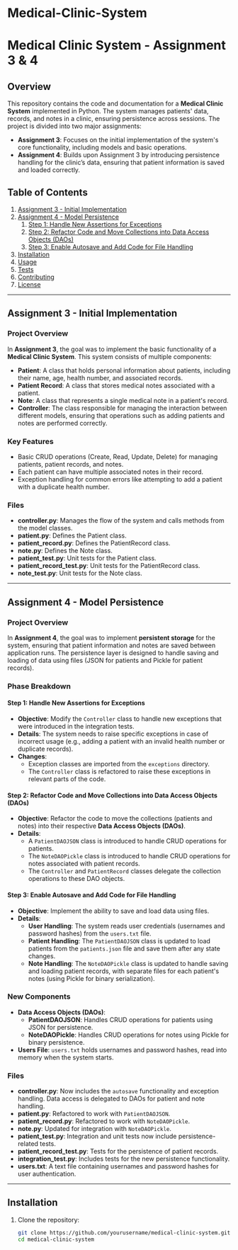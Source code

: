# Medical-Clinic-System
# Medical Clinic System - Assignment 3 & 4

## Overview

This repository contains the code and documentation for a **Medical Clinic System** implemented in Python. The system manages patients' data, records, and notes in a clinic, ensuring persistence across sessions. The project is divided into two major assignments:

- **Assignment 3**: Focuses on the initial implementation of the system's core functionality, including models and basic operations.
- **Assignment 4**: Builds upon Assignment 3 by introducing persistence handling for the clinic’s data, ensuring that patient information is saved and loaded correctly.

## Table of Contents

1. [Assignment 3 - Initial Implementation](#assignment-3-initial-implementation)
2. [Assignment 4 - Model Persistence](#assignment-4-model-persistence)
   1. [Step 1: Handle New Assertions for Exceptions](#step-1-handle-new-assertions-for-exceptions)
   2. [Step 2: Refactor Code and Move Collections into Data Access Objects (DAOs)](#step-2-refactor-code-and-move-collections-into-data-access-objects-daos)
   3. [Step 3: Enable Autosave and Add Code for File Handling](#step-3-enable-autosave-and-add-code-for-file-handling)
3. [Installation](#installation)
4. [Usage](#usage)
5. [Tests](#tests)
6. [Contributing](#contributing)
7. [License](#license)

---

## Assignment 3 - Initial Implementation

### Project Overview

In **Assignment 3**, the goal was to implement the basic functionality of a **Medical Clinic System**. This system consists of multiple components:

- **Patient**: A class that holds personal information about patients, including their name, age, health number, and associated records.
- **Patient Record**: A class that stores medical notes associated with a patient.
- **Note**: A class that represents a single medical note in a patient's record.
- **Controller**: The class responsible for managing the interaction between different models, ensuring that operations such as adding patients and notes are performed correctly.

### Key Features

- Basic CRUD operations (Create, Read, Update, Delete) for managing patients, patient records, and notes.
- Each patient can have multiple associated notes in their record.
- Exception handling for common errors like attempting to add a patient with a duplicate health number.

### Files

- **controller.py**: Manages the flow of the system and calls methods from the model classes.
- **patient.py**: Defines the Patient class.
- **patient_record.py**: Defines the PatientRecord class.
- **note.py**: Defines the Note class.
- **patient_test.py**: Unit tests for the Patient class.
- **patient_record_test.py**: Unit tests for the PatientRecord class.
- **note_test.py**: Unit tests for the Note class.

---

## Assignment 4 - Model Persistence

### Project Overview

In **Assignment 4**, the goal was to implement **persistent storage** for the system, ensuring that patient information and notes are saved between application runs. The persistence layer is designed to handle saving and loading of data using files (JSON for patients and Pickle for patient records).

### Phase Breakdown

#### Step 1: Handle New Assertions for Exceptions

- **Objective**: Modify the `Controller` class to handle new exceptions that were introduced in the integration tests.
- **Details**: The system needs to raise specific exceptions in case of incorrect usage (e.g., adding a patient with an invalid health number or duplicate records).
- **Changes**: 
  - Exception classes are imported from the `exceptions` directory.
  - The `Controller` class is refactored to raise these exceptions in relevant parts of the code.

#### Step 2: Refactor Code and Move Collections into Data Access Objects (DAOs)

- **Objective**: Refactor the code to move the collections (patients and notes) into their respective **Data Access Objects (DAOs)**.
- **Details**: 
  - A `PatientDAOJSON` class is introduced to handle CRUD operations for patients.
  - The `NoteDAOPickle` class is introduced to handle CRUD operations for notes associated with patient records.
  - The `Controller` and `PatientRecord` classes delegate the collection operations to these DAO objects.
  
#### Step 3: Enable Autosave and Add Code for File Handling

- **Objective**: Implement the ability to save and load data using files. 
- **Details**:
  - **User Handling**: The system reads user credentials (usernames and password hashes) from the `users.txt` file. 
  - **Patient Handling**: The `PatientDAOJSON` class is updated to load patients from the `patients.json` file and save them after any state changes.
  - **Note Handling**: The `NoteDAOPickle` class is updated to handle saving and loading patient records, with separate files for each patient's notes (using Pickle for binary serialization).

### New Components

- **Data Access Objects (DAOs)**:
  - **PatientDAOJSON**: Handles CRUD operations for patients using JSON for persistence.
  - **NoteDAOPickle**: Handles CRUD operations for notes using Pickle for binary persistence.
- **Users File**: `users.txt` holds usernames and password hashes, read into memory when the system starts.

### Files

- **controller.py**: Now includes the `autosave` functionality and exception handling. Data access is delegated to DAOs for patient and note handling.
- **patient.py**: Refactored to work with `PatientDAOJSON`.
- **patient_record.py**: Refactored to work with `NoteDAOPickle`.
- **note.py**: Updated for integration with `NoteDAOPickle`.
- **patient_test.py**: Integration and unit tests now include persistence-related tests.
- **patient_record_test.py**: Tests for the persistence of patient records.
- **integration_test.py**: Includes tests for the new persistence functionality.
- **users.txt**: A text file containing usernames and password hashes for user authentication.

---

## Installation

1. Clone the repository:
   ```bash
   git clone https://github.com/yourusername/medical-clinic-system.git
   cd medical-clinic-system
